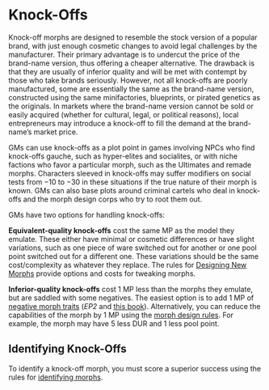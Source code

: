 # Knock-Offs

Knock-off morphs are designed to resemble the stock version of a popular brand, with just enough cosmetic changes to avoid legal challenges by the manufacturer. Their primary advantage is to undercut the price of the brand-name version, thus offering a cheaper alternative. The drawback is that they are usually of inferior quality and will be met with contempt by those who take brands seriously. However, not all knock-offs are poorly manufactured, some are essentially the same as the brand-name version, constructed using the same minifactories, blueprints, or pirated genetics as the originals. In markets where the brand-name version cannot be sold or easily acquired (whether for cultural, legal, or political reasons), local entrepreneurs may introduce a knock-off to fill the demand at the brand-name’s market price.

GMs can use knock-offs as a plot point in games involving NPCs who find knock-offs gauche, such as hyper-elites and socialites, or with niche factions who favor a particular morph, such as the Ultimates and remade morphs. Characters sleeved in knock-offs may suffer modifiers on social tests from −10 to −30 in these situations if the true nature of their morph is known. GMs can also base plots around criminal cartels who deal in knock-offs and the morph design corps who try to root them out.

GMs have two options for handling knock-offs:

**Equivalent-quality knock-offs** cost the same MP as the model they emulate. These either have minimal or cosmetic differences or have slight variations, such as one piece of ware switched out for another or one pool point switched out for a different one. These variations should be the same cost/complexity as whatever they replace. The rules for [Designing New Morphs](12-designing-new-morphs.md) provide options and costs for tweaking morphs.

**Inferior-quality knock-offs** cost 1 MP less than the morphs they emulate, but are saddled with some negatives. The easiest option is to add 1 MP of [negative morph traits](../../../04/28-traits.md#negative-morph-traits) (_EP2_ and [this book](06-negative-morph-traits.md)). Alternatively, you can reduce the capabilities of the morph by 1 MP using the [morph design rules](12-designing-new-morphs.md). For example, the morph may have 5 less DUR and 1 less pool point.

## Identifying Knock-Offs

To identify a knock-off morph, you must score a superior success using the rules for [identifying morphs](08-identifying-morphs.md).
